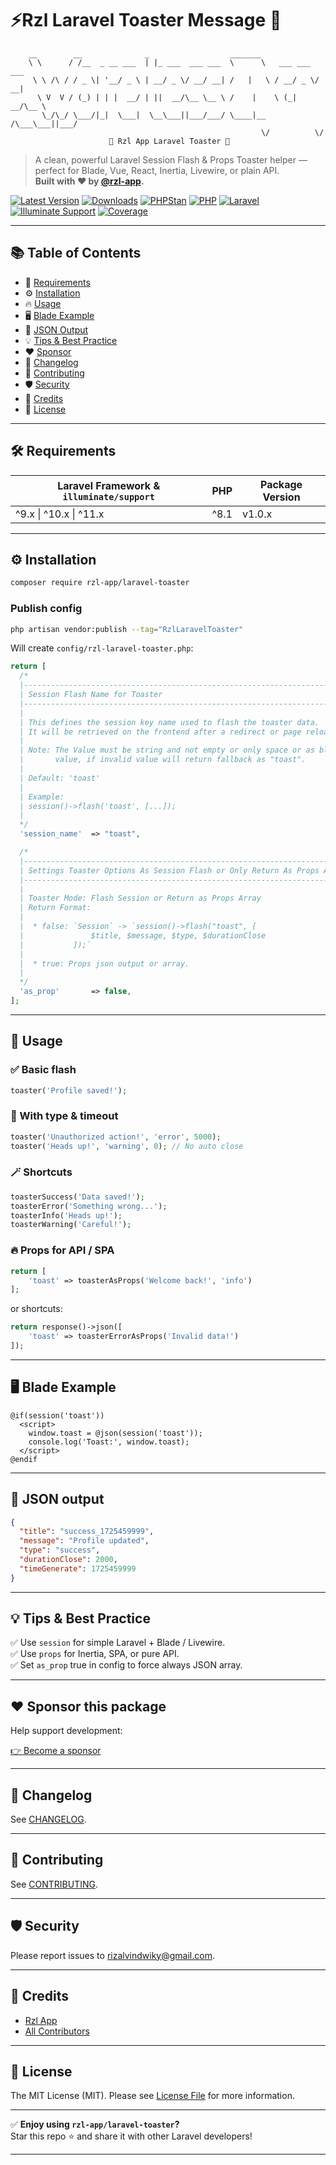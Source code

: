 # ⚡️Rzl Laravel Toaster Message 🚀

```
    __        __              _                  _______
    \ \      / /__  _ __ ___  | |_ ___  ___ ___  \      \   ___ ___  ___
     \ \ /\ / / _ \| '__/ _ \ | __/ _ \/ __/ __| /   |   \ / __/ _ \/ __|
      \ V  V / (_) | | |  __/ | ||  __/\__ \__ \ /    |    \ (_|  __/\__ \
       \_/\_/ \___/|_|  \___|  \__\___||___/___/ \____|__  /\___\___||___/
                                                        \/          \/
                      🚀 Rzl App Laravel Toaster 🚀

```

> A clean, powerful Laravel Session Flash & Props Toaster helper —  
> perfect for Blade, Vue, React, Inertia, Livewire, or plain API.  
> **Built with ❤️ by [@rzl-app](https://github.com/rzl-app).**

[![Latest Version](https://img.shields.io/packagist/v/rzl-app/laravel-toaster?style=flat-rounded&color=green)](https://packagist.org/packages/rzl-app/laravel-toaster)
[![Downloads](https://img.shields.io/packagist/dt/rzl-app/laravel-toaster?style=flat-rounded&color=blue)](https://packagist.org/packages/rzl-app/laravel-toaster)
[![PHPStan](https://img.shields.io/badge/phpstan-level%208-brightgreen?style=flat-rounded)](https://phpstan.org)
[![PHP](https://img.shields.io/badge/PHP-^8.2-blue?style=flat-rounded)](https://www.php.net)
[![Laravel](https://img.shields.io/badge/Laravel-^9.x%20|%20^10.x%20|%20^11.x%20|%20^12.x-red?style=flat-rounded)](https://laravel.com)
[![Illuminate Support](https://img.shields.io/badge/illuminate%2Fsupport-^9.x%20|%20^10.x%20|%20^11.x%20|%20^12.x-blue?style=flat-rounded)](https://packagist.org/packages/illuminate/support)
[![Coverage](https://img.shields.io/codecov/c/github/rzl-app/laravel-toaster?style=flat-rounded)](https://codecov.io/gh/rzl-app/laravel-toaster)

---

## 📚 Table of Contents

- 🚀 [Requirements](#requirements)
- ⚙️ [Installation](#installation)
- 🔥 [Usage](#usage)
- 🖥 [Blade Example](#blade-example)
- 📝 [JSON Output](#json-output)
- 💡 [Tips & Best Practice](#tips--best-practice)
- ❤️ [Sponsor](#sponsor-this-package)
- 📜 [Changelog](#changelog)
- 🤝 [Contributing](#contributing)
- 🛡 [Security](#security)
- 🙌 [Credits](#credits)
- 📄 [License](#license)

---

<h2 id="requirements">🛠 Requirements</h2>

| Laravel Framework & `illuminate/support` | PHP  | Package Version |
| ---------------------------------------- | ---- | --------------- |
| ^9.x \| ^10.x \| ^11.x                   | ^8.1 | v1.0.x          |

---

<h2 id="installation">⚙️ Installation</h2>

```bash
composer require rzl-app/laravel-toaster
```

### Publish config

```bash
php artisan vendor:publish --tag="RzlLaravelToaster"
```

Will create `config/rzl-laravel-toaster.php`:

```php
return [
  /*
  |--------------------------------------------------------------------------
  | Session Flash Name for Toaster
  |--------------------------------------------------------------------------
  |
  | This defines the session key name used to flash the toaster data.
  | It will be retrieved on the frontend after a redirect or page reload.
  |
  | Note: The Value must be string and not empty or only space or as blank
  |       value, if invalid value will return fallback as "toast".
  |
  | Default: 'toast'
  |
  | Example:
  | session()->flash('toast', [...]);
  |
  */
  'session_name'  => "toast",

  /*
  |--------------------------------------------------------------------------
  | Settings Toaster Options As Session Flash or Only Return As Props Array.
  |--------------------------------------------------------------------------
  |
  | Toaster Mode: Flash Session or Return as Props Array
  | Return Format:
  |
  |  * false: `Session` -> `session()->flash("toast", [
  |               $title, $message, $type, $durationClose
  |           ]);`
  |
  |  * true: Props json output or array.
  |
  */
  'as_prop'       => false,
];
```

---

<h2 id="usage">🚀 Usage</h2>

### ✅ Basic flash

```php
toaster('Profile saved!');
```

### 🚀 With type & timeout

```php
toaster('Unauthorized action!', 'error', 5000);
toaster('Heads up!', 'warning', 0); // No auto close
```

### 🪄 Shortcuts

```php
toasterSuccess('Data saved!');
toasterError('Something wrong...');
toasterInfo('Heads up!');
toasterWarning('Careful!');
```

### 🔥 Props for API / SPA

```php
return [
    'toast' => toasterAsProps('Welcome back!', 'info')
];
```

or shortcuts:

```php
return response()->json([
    'toast' => toasterErrorAsProps('Invalid data!')
]);
```

---

<h2 id="blade-example">🖥 Blade Example</h2>

```blade
@if(session('toast'))
  <script>
    window.toast = @json(session('toast'));
    console.log('Toast:', window.toast);
  </script>
@endif
```

---

<h2 id="json-output">🚀 JSON output</h2>

```json
{
  "title": "success_1725459999",
  "message": "Profile updated",
  "type": "success",
  "durationClose": 2000,
  "timeGenerate": 1725459999
}
```

---

<h2 id="tips--best-practice">💡 Tips & Best Practice</h2>

✅ Use `session` for simple Laravel + Blade / Livewire.  
✅ Use `props` for Inertia, SPA, or pure API.  
✅ Set `as_prop` true in config to force always JSON array.

---

<h2 id="sponsor-this-package">❤️ Sponsor this package</h2>

Help support development:

[👉 Become a sponsor](https://github.com/sponsors/rzl-app)

---

<h2 id="changelog">📝 Changelog</h2>

See [CHANGELOG](CHANGELOG.md).

---

<h2 id="contributing">🤝 Contributing</h2>

See [CONTRIBUTING](CONTRIBUTING.md).

---

<h2 id="security">🛡 Security</h2>

Please report issues to [rizalvindwiky@gmail.com](mailto:rizalvindwiky@gmail.com).

---

<h2 id="credits">🙌 Credits</h2>

- [Rzl App](https://github.com/rzl-app)
- [All Contributors](../../contributors)

---

<h2 id="license">📜 License</h2>

The MIT License (MIT). Please see [License File](LICENSE.md) for more information.

---

✅ **Enjoy using `rzl-app/laravel-toaster`?**  
Star this repo ⭐ and share it with other Laravel developers!

---
